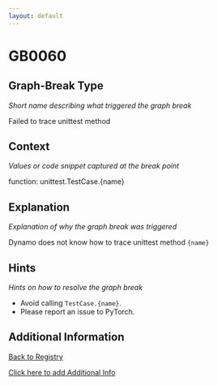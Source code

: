 ```yaml
---
layout: default
---
```

# GB0060

## Graph-Break Type
*Short name describing what triggered the graph break*

Failed to trace unittest method

## Context
*Values or code snippet captured at the break point*

function: unittest.TestCase.{name}

## Explanation
*Explanation of why the graph break was triggered*

Dynamo does not know how to trace unittest method `{name}` 

## Hints
*Hints on how to resolve the graph break*

- Avoid calling `TestCase.{name}`. 
- Please report an issue to PyTorch.


## Additional Information

<!-- ADDITIONAL INFORMATION START - Add custom information below this line -->

<!-- ADDITIONAL INFORMATION END -->

[Back to Registry](../index.html)

[Click here to add Additional Info](https://github.com/pytorch-labs/compile-graph-break-site/edit/main/docs/gb/gb0060.md)
